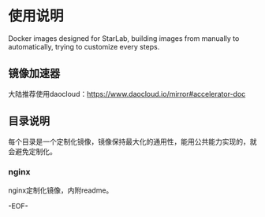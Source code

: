 # 使用说明
Docker images designed for StarLab, building images from manually to automatically, trying to customize every steps.

## 镜像加速器
大陆推荐使用daocloud：https://www.daocloud.io/mirror#accelerator-doc

## 目录说明
每个目录是一个定制化镜像，镜像保持最大化的通用性，能用公共能力实现的，就会避免定制化。

### nginx
nginx定制化镜像，内附readme。

-EOF-
